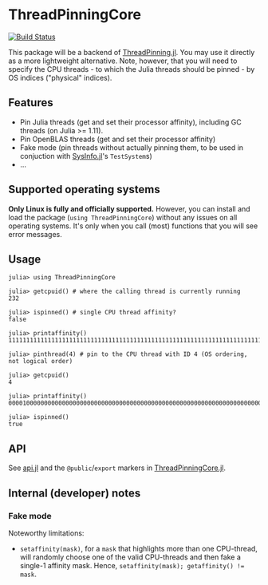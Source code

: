 # ThreadPinningCore

[![Build Status](https://github.com/carstenbauer/ThreadPinningCore.jl/actions/workflows/CI.yml/badge.svg?branch=main)](https://github.com/carstenbauer/ThreadPinningCore.jl/actions/workflows/CI.yml?query=branch%3Amain)

This package will be a backend of [ThreadPinning.jl](https://github.com/carstenbauer/ThreadPinning.jl). You may use it directly as a more lightweight alternative. Note, however, that you will need to specify the CPU threads - to which the Julia threads should be pinned - by OS indices ("physical" indices).

## Features

* Pin Julia threads (get and set their processor affinity), including GC threads (on Julia >= 1.11).
* Pin OpenBLAS threads (get and set their processor affinity)
* Fake mode (pin threads without actually pinning them, to be used in conjuction with [SysInfo.jl](https://github.com/carstenbauer/SysInfo.jl)'s `TestSystem`s)
* ...

## Supported operating systems

**Only Linux is fully and officially supported.** However, you can install and load the package (`using ThreadPinningCore`) without any issues on all operating systems. It's only when you call (most) functions that you will see error messages.

## Usage
```julia-repl
julia> using ThreadPinningCore

julia> getcpuid() # where the calling thread is currently running
232

julia> ispinned() # single CPU thread affinity?
false

julia> printaffinity()
1111111111111111111111111111111111111111111111111111111111111111111111111111111111111111111111111111111111111111111111111111111111111111111111111111111111111111111111111111111111111111111111111111111111111111111111111111111111111111111111111111111111111111

julia> pinthread(4) # pin to the CPU thread with ID 4 (OS ordering, not logical order)

julia> getcpuid()
4

julia> printaffinity()
0000100000000000000000000000000000000000000000000000000000000000000000000000000000000000000000000000000000000000000000000000000000000000000000000000000000000000000000000000000000000000000000000000000000000000000000000000000000000000000000000000000000000000

julia> ispinned()
true
```

## API

See [api.jl](src/api.jl) and the `@public`/`export` markers in [ThreadPinningCore.jl](https://github.com/carstenbauer/ThreadPinningCore.jl/blob/main/src/ThreadPinningCore.jl).

## Internal (developer) notes

### Fake mode

Noteworthy limitations:

* `setaffinity(mask)`, for a `mask` that highlights more than one CPU-thread, will randomly choose one of the valid CPU-threads and then fake a single-1 affinity mask. Hence, `setaffinity(mask); getaffinity() != mask`.
